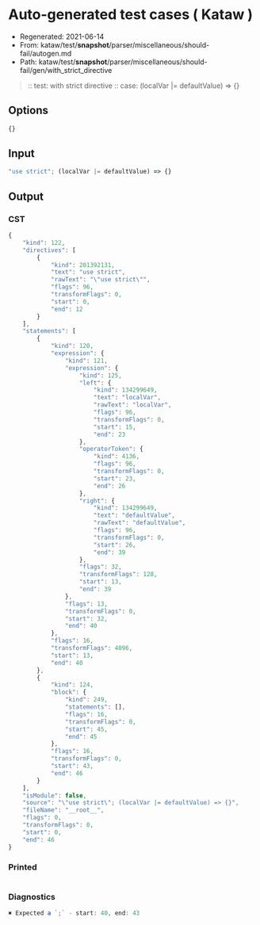 # Auto-generated test cases ( Kataw )
- Regenerated: 2021-06-14
- From: kataw/test/__snapshot__/parser/miscellaneous/should-fail/autogen.md
- Path: kataw/test/__snapshot__/parser/miscellaneous/should-fail/gen/with_strict_directive
> :: test: with strict directive
> :: case: (localVar |= defaultValue) => {}
## Options

`````js
{}
`````
## Input

`````js
"use strict"; (localVar |= defaultValue) => {}
`````
## Output

### CST

```javascript
{
    "kind": 122,
    "directives": [
        {
            "kind": 201392131,
            "text": "use strict",
            "rawText": "\"use strict\"",
            "flags": 96,
            "transformFlags": 0,
            "start": 0,
            "end": 12
        }
    ],
    "statements": [
        {
            "kind": 120,
            "expression": {
                "kind": 121,
                "expression": {
                    "kind": 125,
                    "left": {
                        "kind": 134299649,
                        "text": "localVar",
                        "rawText": "localVar",
                        "flags": 96,
                        "transformFlags": 0,
                        "start": 15,
                        "end": 23
                    },
                    "operatorToken": {
                        "kind": 4136,
                        "flags": 96,
                        "transformFlags": 0,
                        "start": 23,
                        "end": 26
                    },
                    "right": {
                        "kind": 134299649,
                        "text": "defaultValue",
                        "rawText": "defaultValue",
                        "flags": 96,
                        "transformFlags": 0,
                        "start": 26,
                        "end": 39
                    },
                    "flags": 32,
                    "transformFlags": 128,
                    "start": 13,
                    "end": 39
                },
                "flags": 13,
                "transformFlags": 0,
                "start": 32,
                "end": 40
            },
            "flags": 16,
            "transformFlags": 4096,
            "start": 13,
            "end": 40
        },
        {
            "kind": 124,
            "block": {
                "kind": 249,
                "statements": [],
                "flags": 16,
                "transformFlags": 0,
                "start": 45,
                "end": 45
            },
            "flags": 16,
            "transformFlags": 0,
            "start": 43,
            "end": 46
        }
    ],
    "isModule": false,
    "source": "\"use strict\"; (localVar |= defaultValue) => {}",
    "fileName": "__root__",
    "flags": 0,
    "transformFlags": 0,
    "start": 0,
    "end": 46
}
```

### Printed

```javascript

```

### Diagnostics

```javascript
✖ Expected a `;` - start: 40, end: 43

```

